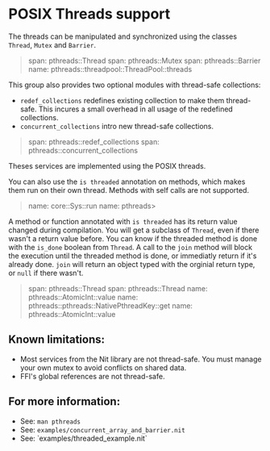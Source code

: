 # POSIX Threads support

The threads can be manipulated and synchronized using the classes `Thread`,
`Mutex` and `Barrier`.

> span: pthreads::Thread
> span: pthreads::Mutex
> span: pthreads::Barrier
> name: pthreads::threadpool::ThreadPool::threads

This group also provides two optional modules with thread-safe collections:

* `redef_collections` redefines existing collection to make them thread-safe.
  This incures a small overhead in all usage of the redefined collections.
* `concurrent_collections` intro new thread-safe collections.

> span: pthreads::redef_collections
> span: pthreads::concurrent_collections

Theses services are implemented using the POSIX threads.

You can also use the `is threaded` annotation on methods, which makes them run on their own thread.
Methods with self calls are not supported.

> name: core::Sys::run
> name: pthreads>

A method or function annotated with `is threaded` has its return value changed during compilation.
You will get a subclass of `Thread`, even if there wasn't a return value before. You can know if the threaded method is done with the `is_done` boolean from `Thread`.
A call to the `join` method will block the execution until the threaded method is done, or immediatly return if it's already done.
`join` will return an object typed with the orginial return type, or `null` if there wasn't.

> span: pthreads::Thread
> span: pthreads::Thread
> name: pthreads::AtomicInt::value
> name: pthreads::pthreads::NativePthreadKey::get
> name: pthreads::AtomicInt::value

## Known limitations:

* Most services from the Nit library are not thread-safe. You must manage
  your own mutex to avoid conflicts on shared data.
* FFI's global references are not thread-safe.

## For more information:

* See: `man pthreads`
* See: `examples/concurrent_array_and_barrier.nit`
* See: ̀ examples/threaded_example.nit`

